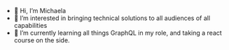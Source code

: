 - 👋 Hi, I’m Michaela
- 👀 I’m interested in bringing technical solutions to all audiences of all capabilities
- 🌱 I’m currently learning all things GraphQL in my role, and taking a react course on the side.


<!---
michaelajsc/michaelajsc is a ✨ special ✨ repository because its `README.md` (this file) appears on your GitHub profile.
You can click the Preview link to take a look at your changes.
--->
